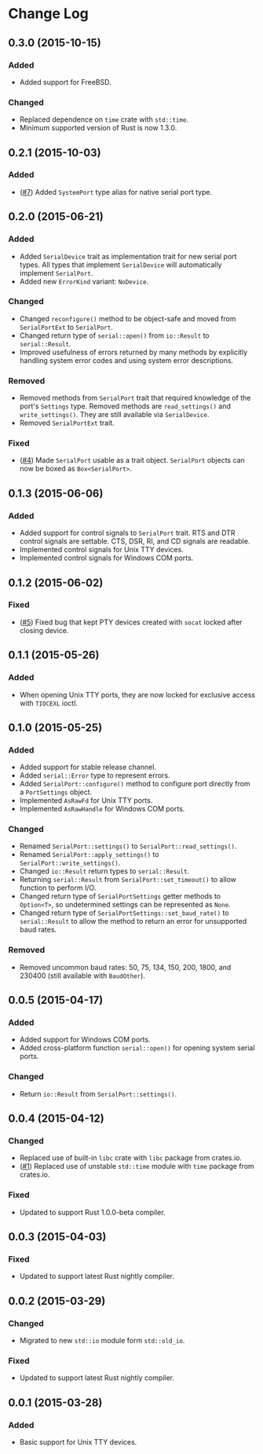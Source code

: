 # Change Log

## 0.3.0 (2015-10-15)
### Added
* Added support for FreeBSD.

### Changed
* Replaced dependence on `time` crate with `std::time`.
* Minimum supported version of Rust is now 1.3.0.

## 0.2.1 (2015-10-03)
### Added
* ([#7](https://github.com/dcuddeback/serial-rs/issues/7))
  Added `SystemPort` type alias for native serial port type.

## 0.2.0 (2015-06-21)
### Added
* Added `SerialDevice` trait as implementation trait for new serial port types. All types that
  implement `SerialDevice` will automatically implement `SerialPort`.
* Added new `ErrorKind` variant: `NoDevice`.

### Changed
* Changed `reconfigure()` method to be object-safe and moved from `SerialPortExt` to `SerialPort`.
* Changed return type of `serial::open()` from `io::Result` to `serial::Result`.
* Improved usefulness of errors returned by many methods by explicitly handling system error codes
  and using system error descriptions.

### Removed
* Removed methods from `SerialPort` trait that required knowledge of the port's `Settings` type.
  Removed methods are `read_settings()` and `write_settings()`. They are still available via
  `SerialDevice`.
* Removed `SerialPortExt` trait.

### Fixed
* ([#4](https://github.com/dcuddeback/serial-rs/issues/4))
  Made `SerialPort` usable as a trait object. `SerialPort` objects can now be boxed as
  `Box<SerialPort>`.

## 0.1.3 (2015-06-06)
### Added
* Added support for control signals to `SerialPort` trait. RTS and DTR control signals are settable.
  CTS, DSR, RI, and CD signals are readable.
* Implemented control signals for Unix TTY devices.
* Implemented control signals for Windows COM ports.

## 0.1.2 (2015-06-02)
### Fixed
* ([#5](https://github.com/dcuddeback/serial-rs/issues/5))
  Fixed bug that kept PTY devices created with `socat` locked after closing device.

## 0.1.1 (2015-05-26)
### Added
* When opening Unix TTY ports, they are now locked for exclusive access with `TIOCEXL` ioctl.

## 0.1.0 (2015-05-25)
### Added
* Added support for stable release channel.
* Added `serial::Error` type to represent errors.
* Added `SerialPort::configure()` method to configure port directly from a `PortSettings` object.
* Implemented `AsRawFd` for Unix TTY ports.
* Implemented `AsRawHandle` for Windows COM ports.

### Changed
* Renamed `SerialPort::settings()` to `SerialPort::read_settings()`.
* Renamed `SerialPort::apply_settings()` to `SerialPort::write_settings()`.
* Changed `io::Result` return types to `serial::Result`.
* Returning `serial::Result` from `SerialPort::set_timeout()` to allow function to perform I/O.
* Changed return type of `SerialPortSettings` getter methods to `Option<T>`, so undetermined
  settings can be represented as `None`.
* Changed return type of `SerialPortSettings::set_baud_rate()` to `serial::Result` to allow the
  method to return an error for unsupported baud rates.

### Removed
* Removed uncommon baud rates: 50, 75, 134, 150, 200, 1800, and 230400 (still available with
  `BaudOther`).

## 0.0.5 (2015-04-17)
### Added
* Added support for Windows COM ports.
* Added cross-platform function `serial::open()` for opening system serial ports.

### Changed
* Return `io::Result` from `SerialPort::settings()`.

## 0.0.4 (2015-04-12)
### Changed
* Replaced use of built-in `libc` crate with `libc` package from crates.io.
* ([#1](https://github.com/dcuddeback/serial-rs/issues/1))
  Replaced use of unstable `std::time` module with `time` package from crates.io.

### Fixed
* Updated to support Rust 1.0.0-beta compiler.

## 0.0.3 (2015-04-03)
### Fixed
* Updated to support latest Rust nightly compiler.

## 0.0.2 (2015-03-29)
### Changed
* Migrated to new `std::io` module form `std::old_io`.

### Fixed
* Updated to support latest Rust nightly compiler.

## 0.0.1 (2015-03-28)
### Added
* Basic support for Unix TTY devices.

